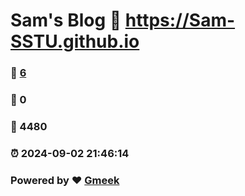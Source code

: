 # Sam's Blog :link: https://Sam-SSTU.github.io 
### :page_facing_up: [6](https://Sam-SSTU.github.io/tag.html) 
### :speech_balloon: 0 
### :hibiscus: 4480 
### :alarm_clock: 2024-09-02 21:46:14 
### Powered by :heart: [Gmeek](https://github.com/Meekdai/Gmeek)
